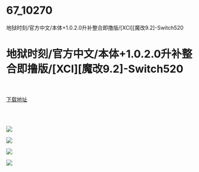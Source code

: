 # 67_10270
地狱时刻/官方中文/本体+1.0.2.0升补整合即撸版/[XCI][魔改9.2]-Switch520
# 地狱时刻/官方中文/本体+1.0.2.0升补整合即撸版/[XCI][魔改9.2]-Switch520
 <br/></br>
[下载地址](https://www.switch520.cc/article/10270 "下载地址")
<br/></br>

<p>&nbsp;</p>
<p><img src="https://www.switch520.cc/muke_img/upload_art_editor_20210306-1_54d9f91dadbdb372c6777339e8743df3.jpg"></p>
<p><img src="https://www.switch520.cc/muke_img/upload_art_editor_20210306-1_2ebf48630cd003bffc43135ee16b2b71.jpg"></p>
<p><img src="https://www.switch520.cc/muke_img/upload_art_editor_20210306-1_7d6e41d517a82b8efb0618f747122124.jpg"></p>
<p><img src="https://www.switch520.cc/muke_img/upload_art_editor_20210306-1_d0d8fea763df00298384ad0900ce8de7.jpg"><strong>&nbsp;</strong></p>
